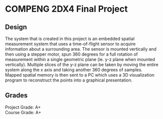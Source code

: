 # COMPENG 2DX4 Final Project
## Design
The system that is created in this project is an embedded spatial measurement system that uses a time-of-flight sensor to acquire information about a surrounding area. The sensor is mounted vertically and then 
using a stepper motor, spun 360 degrees for a full rotation of measurement within a single geometric 
plane (ie. y-z plane when mounted vertically). Multiple slices of the y-z plane can be taken by moving the 
entire system along the x axis and taking another 360 degrees of samples. Mapped spatial memory is then 
sent to a PC which uses a 3D visualization program to reconstruct the points into a graphical presentation.
## Grades
Project Grade: A+  
Course Grade: A+